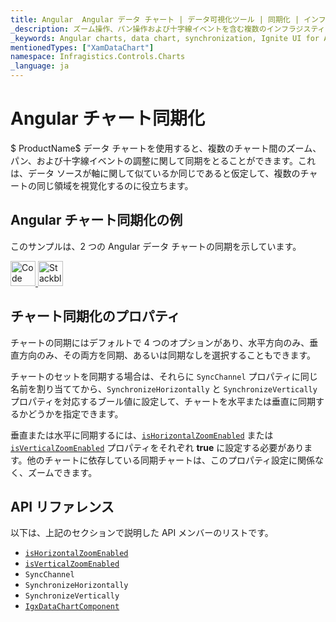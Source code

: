 ```yaml
---
title: Angular  Angular データ チャート | データ可視化ツール | 同期化 | インフラジスティックス
_description: ズーム操作、パン操作および十字線イベントを含む複数のインフラジスティックスの Angular チャート コントロール間で同期します。Ignite UI for Angular のグラフ同期機能について説明します。
_keywords: Angular charts, data chart, synchronization, Ignite UI for Angular, Infragistics, Angular チャート, データ チャート, 同期化, インフラジスティックス
mentionedTypes: ["XamDataChart"]
namespace: Infragistics.Controls.Charts
_language: ja
---
```


# Angular チャート同期化

$ ProductName$ データ チャートを使用すると、複数のチャート間のズーム、パン、および十字線イベントの調整に関して同期をとることができます。これは、データ ソースが軸に関して似ているか同じであると仮定して、複数のチャートの同じ領域を視覚化するのに役立ちます。

## Angular チャート同期化の例

このサンプルは、2 つの Angular データ チャートの同期を示しています。

<code-view style="height: 600px"
           data-demos-base-url="{environment:dvDemosBaseUrl}"
           iframe-src="{environment:dvDemosBaseUrl}/charts/data-chart-chart-synchronization"
           alt="Angular チャート同期化の例"
           github-src="charts/data-chart/chart-synchronization">
</code-view>

<html lang="en" xmlns="http://www.w3.org/1999/xhtml">
    <body>
      <a target="_blank" href="https://codesandbox.io/s/github/IgniteUI/igniteui-angular-examples/tree/master/samples/charts/data-chart/chart-synchronization?fontsize=14&hidenavigation=1&theme=dark&view=preview&file=/src/app.component.html" rel="noopener noreferrer">
            <img height="40px" style="border-radius: 0rem; max-width: 100%;" alt="Code Sandbox" src="https://static.infragistics.com/xplatform/images/browsers/open-sandbox.png"/>
        </a>
        <a target="_blank" href="https://stackblitz.com/github/IgniteUI/igniteui-angular-examples/tree/master/samples/charts/data-chart/chart-synchronization?file=src%2Fapp.component.html" rel="noopener noreferrer">
            <img height="40px" style="border-radius: 0rem; max-width: 100%;" alt="Stackblitz" src="https://static.infragistics.com/xplatform/images/browsers/open-stackblitz.png"/>
        </a>
    </body>
</html>

<div class="divider--half"></div>

## チャート同期化のプロパティ

チャートの同期にはデフォルトで 4 つのオプションがあり、水平方向のみ、垂直方向のみ、その両方を同期、あるいは同期なしを選択することもできます。

チャートのセットを同期する場合は、それらに `SyncChannel` プロパティに同じ名前を割り当ててから、`SynchronizeHorizontally` と `SynchronizeVertically` プロパティを対応するブール値に設定して、チャートを水平または垂直に同期するかどうかを指定できます。

垂直または水平に同期するには、[`isHorizontalZoomEnabled`]({environment:dvApiBaseUrl}/products/ignite-ui-angular/api/docs/typescript/latest/classes/igxdatachartcomponent.html#ishorizontalzoomenabled) または [`isVerticalZoomEnabled`]({environment:dvApiBaseUrl}/products/ignite-ui-angular/api/docs/typescript/latest/classes/igxdatachartcomponent.html#isverticalzoomenabled) プロパティをそれぞれ **true** に設定する必要があります。他のチャートに依存している同期チャートは、このプロパティ設定に関係なく、ズームできます。

## API リファレンス

以下は、上記のセクションで説明した API メンバーのリストです。

-   [`isHorizontalZoomEnabled`]({environment:dvApiBaseUrl}/products/ignite-ui-angular/api/docs/typescript/latest/classes/igxdatachartcomponent.html#ishorizontalzoomenabled)
-   [`isVerticalZoomEnabled`]({environment:dvApiBaseUrl}/products/ignite-ui-angular/api/docs/typescript/latest/classes/igxdatachartcomponent.html#isverticalzoomenabled)
-   `SyncChannel`
-   `SynchronizeHorizontally`
-   `SynchronizeVertically`
-   [`IgxDataChartComponent`]({environment:dvApiBaseUrl}/products/ignite-ui-angular/api/docs/typescript/latest/classes/igxdatachartcomponent.html)
